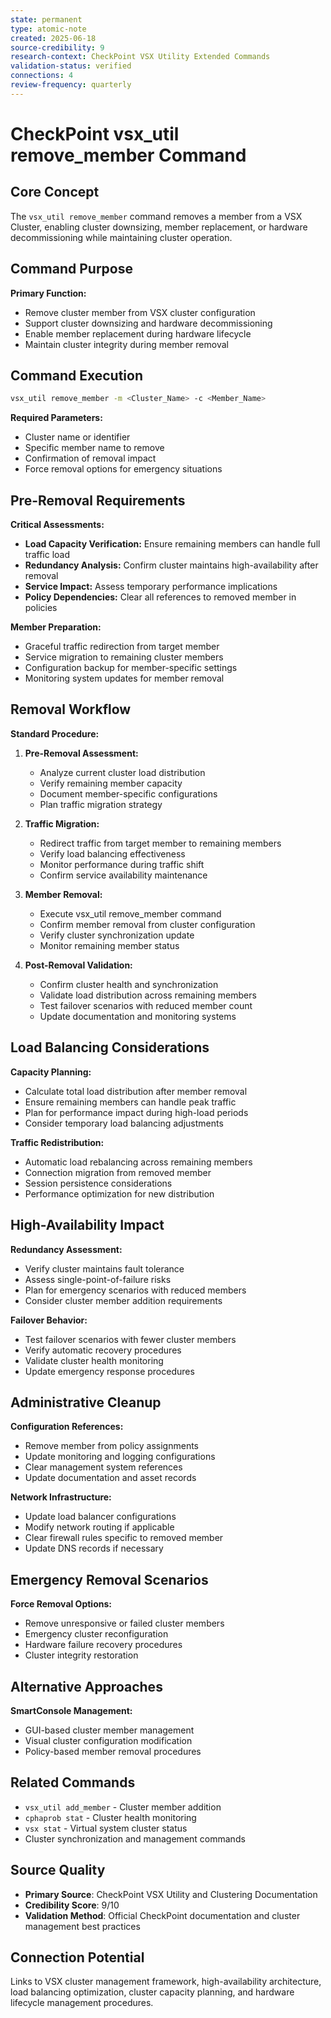 ```yaml
---
state: permanent
type: atomic-note
created: 2025-06-18
source-credibility: 9
research-context: CheckPoint VSX Utility Extended Commands
validation-status: verified
connections: 4
review-frequency: quarterly
---
```


# CheckPoint vsx_util remove_member Command

## Core Concept
The `vsx_util remove_member` command removes a member from a VSX Cluster, enabling cluster downsizing, member replacement, or hardware decommissioning while maintaining cluster operation.

## Command Purpose
**Primary Function:**
- Remove cluster member from VSX cluster configuration
- Support cluster downsizing and hardware decommissioning
- Enable member replacement during hardware lifecycle
- Maintain cluster integrity during member removal

## Command Execution
```bash
vsx_util remove_member -m <Cluster_Name> -c <Member_Name>
```

**Required Parameters:**
- Cluster name or identifier
- Specific member name to remove
- Confirmation of removal impact
- Force removal options for emergency situations

## Pre-Removal Requirements
**Critical Assessments:**
- **Load Capacity Verification:** Ensure remaining members can handle full traffic load
- **Redundancy Analysis:** Confirm cluster maintains high-availability after removal
- **Service Impact:** Assess temporary performance implications
- **Policy Dependencies:** Clear all references to removed member in policies

**Member Preparation:**
- Graceful traffic redirection from target member
- Service migration to remaining cluster members
- Configuration backup for member-specific settings
- Monitoring system updates for member removal

## Removal Workflow
**Standard Procedure:**
1. **Pre-Removal Assessment:**
   - Analyze current cluster load distribution
   - Verify remaining member capacity
   - Document member-specific configurations
   - Plan traffic migration strategy

2. **Traffic Migration:**
   - Redirect traffic from target member to remaining members
   - Verify load balancing effectiveness
   - Monitor performance during traffic shift
   - Confirm service availability maintenance

3. **Member Removal:**
   - Execute vsx_util remove_member command
   - Confirm member removal from cluster configuration
   - Verify cluster synchronization update
   - Monitor remaining member status

4. **Post-Removal Validation:**
   - Confirm cluster health and synchronization
   - Validate load distribution across remaining members
   - Test failover scenarios with reduced member count
   - Update documentation and monitoring systems

## Load Balancing Considerations
**Capacity Planning:**
- Calculate total load distribution after member removal
- Ensure remaining members can handle peak traffic
- Plan for performance impact during high-load periods
- Consider temporary load balancing adjustments

**Traffic Redistribution:**
- Automatic load rebalancing across remaining members
- Connection migration from removed member
- Session persistence considerations
- Performance optimization for new distribution

## High-Availability Impact
**Redundancy Assessment:**
- Verify cluster maintains fault tolerance
- Assess single-point-of-failure risks
- Plan for emergency scenarios with reduced members
- Consider cluster member addition requirements

**Failover Behavior:**
- Test failover scenarios with fewer cluster members
- Verify automatic recovery procedures
- Validate cluster health monitoring
- Update emergency response procedures

## Administrative Cleanup
**Configuration References:**
- Remove member from policy assignments
- Update monitoring and logging configurations
- Clear management system references
- Update documentation and asset records

**Network Infrastructure:**
- Update load balancer configurations
- Modify network routing if applicable
- Clear firewall rules specific to removed member
- Update DNS records if necessary

## Emergency Removal Scenarios
**Force Removal Options:**
- Remove unresponsive or failed cluster members
- Emergency cluster reconfiguration
- Hardware failure recovery procedures
- Cluster integrity restoration

## Alternative Approaches
**SmartConsole Management:**
- GUI-based cluster member management
- Visual cluster configuration modification
- Policy-based member removal procedures

## Related Commands
- `vsx_util add_member` - Cluster member addition
- `cphaprob stat` - Cluster health monitoring
- `vsx stat` - Virtual system cluster status
- Cluster synchronization and management commands

## Source Quality
- **Primary Source**: CheckPoint VSX Utility and Clustering Documentation
- **Credibility Score**: 9/10
- **Validation Method**: Official CheckPoint documentation and cluster management best practices

## Connection Potential
Links to VSX cluster management framework, high-availability architecture, load balancing optimization, cluster capacity planning, and hardware lifecycle management procedures.